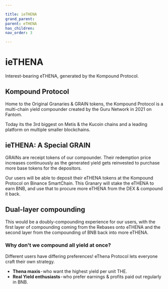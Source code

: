 ```yaml
---

title: ieTHENA
grand_parent:
parent: eTHENA
has_children:
nav_order: 3

---
```



# ieTHENA
Interest-bearing eTHENA, generated by the Kompound Protocol.

## Kompound Protocol
Home to the Original Granaries & GRAIN tokens, the Kompound Protocol is a multi-chain yield compounder created by the Guru Network in 2021 on Fantom.

Today its the 3rd biggest on Metis & the Kucoin chains and a leading platform on multiple smaller blockchains.

## ieTHENA: A Special GRAIN
GRAINs are receipt tokens of our compounder. Their redemption price increases continuously as the generated yield gets reinvested to purchase more base tokens for the depositors.

Our users will be able to deposit their eTHENA tokens at the Kompound Protocol on Binance SmartChain. This Granary will stake the eTHENA to earn BNB, and use that to procure more eTHENA from the DEX & compound it back.

## Dual-layer compounding
This would be a doubly-compounding experience for our users, with the first layer of compounding coming from the Rebases onto eTHENA and the second layer from the compounding of BNB back into more eTHENA.

### Why don't we compound all yield at once?
Different users have differing preferences! eThena Protocol lets everyone craft their own strategy.
- **Thena maxis** - who want the highest yield per unit THE.
- **Real Yield enthusiasts** - who prefer earnings & profits paid out regularly in BNB.